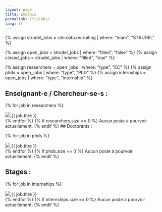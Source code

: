 ```yaml
---
layout: page
title: Emplois
permalink: /fr/jobs/
lang: fr
---
```


{% assign strudel_jobs = site.data.recruiting | where: "team", "STRUDEL" %}

{% assign open_jobs = strudel_jobs | where: "filled", "false" %}
{% assign closed_jobs = strudel_jobs | where: "filled", "true" %}

{% assign researchers = open_jobs | where: "type", "EC" %}
{% assign phds = open_jobs | where: "type", "PhD" %}
{% assign internships = open_jobs | where: "type", "Internship" %}

## Enseignant-e / Chercheur-se-s :

{% for job in researchers %}
  <div>
    <a href="{{ job.pdf_fr }}">
      <img src="{{ site.baseurl }}/assets/images/icons/pdf_icon.gif"/>
    </a>
    {{ job.titre }}
  </div>
{% endfor %}
{% if researchers.size == 0 %}
  Aucun poste à pourvoir actuellement.
{% endif %}
## Doctorants :

{% for job in phds %}
  <div>
    <a href="{{ job.pdf_fr }}">
      <img src="{{ site.baseurl }}/assets/images/icons/pdf_icon.gif"/>
    </a>
    {{ job.titre }}
  </div>
{% endfor %}
{% if phds.size == 0 %}
  Aucun poste à pourvoir actuellement.
{% endif %}

## Stages :

{% for job in internships %}
  <div>
    <a href="{{ job.pdf_fr }}">
      <img src="{{ site.baseurl }}/assets/images/icons/pdf_icon.gif"/>
    </a>
    {{ job.titre }}
  </div>
{% endfor %}
{% if internships.size == 0 %}
  Aucun poste à pourvoir actuellement.
{% endif %}
